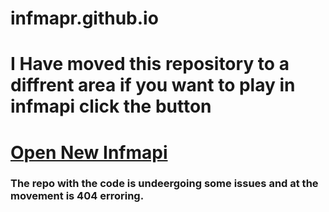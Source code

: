 # infmapr.github.io
<h1> I Have moved this repository to a diffrent area if you want to play in infmapi click the button</h1>


<!DOCTYPE html>
<html>
<head>
  
</head>
<body>
  
 # <a href="https://infmapi.netlify.app" class="cool-button">Open New Infmapi</a>
      
  </center>
</body>
</html>

<h3>The repo with the code is undeergoing some issues and at the movement is 404 erroring. </h3>
